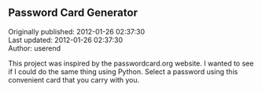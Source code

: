 ## Password Card Generator  
Originally published: 2012-01-26 02:37:30  
Last updated: 2012-01-26 02:37:30  
Author: userend   
  
This project was inspired by the passwordcard.org website. I wanted to see if I could do the same thing using Python. Select a password using this convenient card that you carry with you. 